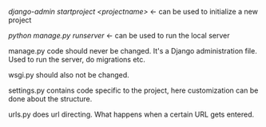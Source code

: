 *django-admin startproject \<projectname\>* <- can be used to initialize a new project

*python manage.py runserver* <- can be used to run the local server 

manage.py code should never be changed. It's a Django administration file. 
Used to run the server, do migrations etc.

wsgi.py should also not be changed.

settings.py contains code specific to the project, here customization can be done about the structure.

urls.py does url directing. What happens when a certain URL gets entered.